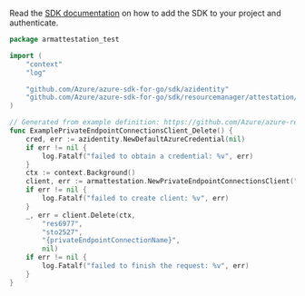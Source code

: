 Read the [SDK documentation](https://github.com/Azure/azure-sdk-for-go/blob/sdk%2Fresourcemanager%2Fattestation%2Farmattestation%2Fv1.0.0/sdk/resourcemanager/attestation/armattestation/README.md) on how to add the SDK to your project and authenticate.

```go
package armattestation_test

import (
	"context"
	"log"

	"github.com/Azure/azure-sdk-for-go/sdk/azidentity"
	"github.com/Azure/azure-sdk-for-go/sdk/resourcemanager/attestation/armattestation"
)

// Generated from example definition: https://github.com/Azure/azure-rest-api-specs/tree/main/specification/attestation/resource-manager/Microsoft.Attestation/stable/2020-10-01/examples/AttestationProviderDeletePrivateEndpointConnection.json
func ExamplePrivateEndpointConnectionsClient_Delete() {
	cred, err := azidentity.NewDefaultAzureCredential(nil)
	if err != nil {
		log.Fatalf("failed to obtain a credential: %v", err)
	}
	ctx := context.Background()
	client, err := armattestation.NewPrivateEndpointConnectionsClient("{subscription-id}", cred, nil)
	if err != nil {
		log.Fatalf("failed to create client: %v", err)
	}
	_, err = client.Delete(ctx,
		"res6977",
		"sto2527",
		"{privateEndpointConnectionName}",
		nil)
	if err != nil {
		log.Fatalf("failed to finish the request: %v", err)
	}
}
```
